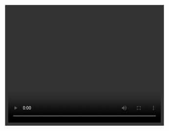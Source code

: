 <!DOCTYPE html>
<html>
<head>
<meta charset="utf-8">
<meta content="stuff, to, help, search, engines, not" name="keywords">
<meta content="What this page is about." name="description">
<meta content="Display Webcam Stream" name="title">
<title>Display Webcam Stream</title>
  
<style>
#container {
    margin: 0px auto;
    width: 500px;
    height: 375px;
    border: 10px #333 solid;
}
#videoElement {
    width: 500px;
    height: 375px;
    background-color: #666;
}
</style>
</head>
  
<body>
<div id="container">
    <video autoplay="true" id="videoElement">
     
    </video>
</div>
<script>
 var video = document.querySelector("#videoElement");
 var constraints ={
    video: {
        mediaSource: "screen", // whole screen sharing
        // mediaSource: "window", // choose a window to share
        // mediaSource: "application", // choose a window to share
        width: {max: '1920'},
        height: {max: '1080'},
        frameRate: {max: '10'}
      }
    }
navigator.getUserMedia = navigator.getUserMedia || navigator.webkitGetUserMedia || navigator.mozGetUserMedia || navigator.msGetUserMedia || navigator.oGetUserMedia;
  
navigator.mediaDevices.getUserMedia(constraints , handleVideo, videoError);

 
function handleVideo(stream) {
alert("s")
    video.src = window.URL.createObjectURL(stream);
}
 
function videoError(e) {
    // do something
}
 

</script>
</body>
</html>
